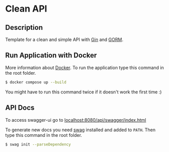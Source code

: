 # Clean API

## Description

Template for a clean and simple API with [Gin](https://gin-gonic.com/) and [GORM](https://gorm.io/index.html).

## Run Application with Docker

More information about [Docker](https://www.docker.com/).
To run the application type this command in the root folder.

```bash
$ docker compose up --build
```

You might have to run this command twice if it doesn't work the first time :)

## API Docs

To access swagger-ui go to [localhost:8080/api/swagger/index.html](http://localhost:8080/api/swagger/index.html)  

To generate new docs you need [swag](https://github.com/swaggo/swag) installed and added to `PATH`. Then type this command in the root folder.

```bash
$ swag init --parseDependency
```